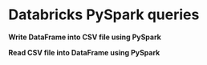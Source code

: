 # Databricks PySpark queries

**Write DataFrame into CSV file using PySpark**

**Read CSV file into DataFrame using PySpark**
